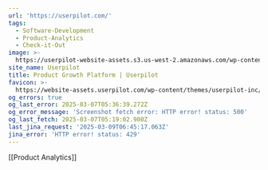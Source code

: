```yaml
---
url: 'https://userpilot.com/'
tags:
  - Software-Development
  - Product-Analytics
  - Check-it-Out
image: >-
  https://userpilot-website-assets.s3.us-west-2.amazonaws.com/wp-content/uploads/2023/06/12134316/Userpilot-Product-Growth-Unlocked.png
site_name: Userpilot
title: Product Growth Platform | Userpilot
favicon: >-
  https://website-assets.userpilot.com/wp-content/themes/userpilot-inc/favicon/favicon-32x32.png
og_errors: true
og_last_error: 2025-03-07T05:36:39.272Z
og_error_message: 'Screenshot fetch error: HTTP error! status: 500'
og_last_fetch: 2025-03-07T05:19:02.900Z
last_jina_request: '2025-03-09T06:45:17.063Z'
jina_error: 'HTTP error! status: 429'
---
```

[[Product Analytics]]
